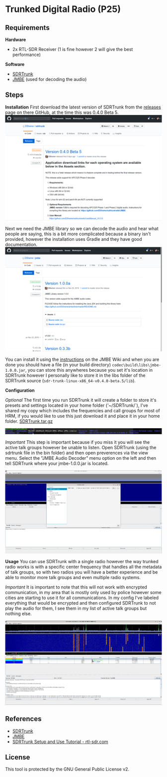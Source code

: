 # Trunked Digital Radio (P25)

## Requirements

**Hardware**
- 2x RTL-SDR Receiver (1 is fine however 2 will give the best performance)

**Software**
- [SDRTrunk](https://github.com/DSheirer/sdrtrunk)
- [JMBE](https://github.com/DSheirer/jmbe) (used for decoding the audio)

## Steps

**Installation** 
First download the latest version of SDRTrunk from the [releases](https://github.com/DSheirer/sdrtrunk/releases) page on there GitHub, at the time this was 0.4.0 Beta 5.
![releases](../screenshots/sdrtrunk-1.png)

Next we need the JMBE library so we can decode the audio and hear what people are saying, this is a bit more complicated because a binary isn't provided, however the installation uses Gradle and they have good documentation.
![releases](../screenshots/sdrtrunk-2.png)

You can install it using the [instructions](https://github.com/DSheirer/jmbe/blob/master/README.md) on the JMBE Wiki and when you are done you should have a file (in your build directory) `codec\build\libs\jmbe-1.0.0.jar`, you can store this anywheres because you set it's location in SDRTrunk however I personally like to store it in the libs folder of the SDRTrunk source (`sdr-trunk-linux-x86_64-v0.4.0-beta.5/lib`).

**Configuration**

*Optional*
The first time you run SDRTrunk it will create a folder to store it's presets and settings located in your home folder ('~/SDRTrunk/`), I've shared my copy which includes the frequencies and call groups for most of HRM, if you would like to use this just download it and place it in your home folder. [SDRTrunk.tar.gz](../resources/SDRTrunk.tar.gz)

![config](../screenshots/sdrtrunk-3.png)

*Important*
This step is important because if you miss it you will see the active talk groups however be unable to listen. Open SDRTrunk (using the sdrtrunk file in the bin folder) and then open preverences via the view menu. Select the "JMBE Audio Decoder" menu option on the left and then tell SDRTrunk where your jmbe-1.0.0.jar is located.

![config](../screenshots/sdrtrunk-4.png)

**Usage**
You can use SDRTrunk with a single radio however the way trunked radio works is with a specific center frequency that handles all the metadata of talk groups, so with two radios you will have a better experience and be able to monitor more talk groups and even multiple radio systems. 

*Important*
It is important to note that this will not work with encrypted communication, in my area that is mostly only used by police however some cities are starting to use it for all communications. In my config I've labeled everything that would be encrypted and then configured SDRTrunk to not play the audio for them, I see them in my list of active talk groups but nothing else. 

![config](../screenshots/sdrtrunk-5.png)

## References
- [SDRTrunk](https://github.com/DSheirer/sdrtrunk)
- [JMBE](https://github.com/DSheirer/jmbe)
- [SDRTrunk Setup and Use Tutorial - rtl-sdr.com](https://www.rtl-sdr.com/sdrtrunk-setup-and-use-tutorial/)

## License 
This tool is protected by the GNU General Public License v2.
